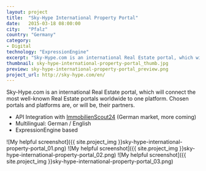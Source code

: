 ```yaml
---
layout: project
title:  "Sky-Hype International Property Portal"
date:   2015-03-18 08:00:00
city:   "Pfalz"
country: "Germany"
category:
- Digital
technology: "ExpressionEngine"
excerpt: "Sky-Hype.com is an international Real Estate portal, which will connect the most well-known Real Estate portals worldwide to one platform. Chosen portals and platforms are, or will be, our partners."
thumbnail: sky-hype-international-property-portal_thumb.jpg
preview: sky-hype-international-property-portal_preview.png
project_url: http://sky-hype.com/en/
---
```


Sky-Hype.com is an international Real Estate portal, which will connect the most well-known Real Estate portals worldwide to one platform. Chosen portals and platforms are, or will be, their partners.

- API Integration with [ImmobilienScout24][immo] (German market, more coming)
- Multilingual: German / English
- ExpressionEngine based

[immo]: http://www.immobilienscout24.de/
![My helpful screenshot]({{ site.project_img }}sky-hype-international-property-portal_01.png)
![My helpful screenshot]({{ site.project_img }}sky-hype-international-property-portal_02.png)
![My helpful screenshot]({{ site.project_img }}sky-hype-international-property-portal_03.png)
